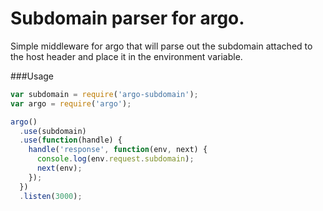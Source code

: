 Subdomain parser for argo.
==========================

Simple middleware for argo that will parse out the subdomain attached to the host header and place it in the environment variable.

###Usage

```javascript
var subdomain = require('argo-subdomain');
var argo = require('argo');

argo()
  .use(subdomain)
  .use(function(handle) {
    handle('response', function(env, next) {
      console.log(env.request.subdomain);
      next(env);
    });
  })
  .listen(3000);
```
